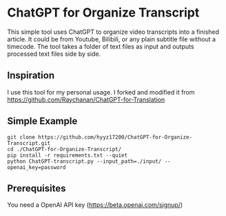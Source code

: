 # ChatGPT for Organize Transcript
This simple tool uses ChatGPT to organize video transcripts into a finished article. It could be from Youtube, Bilibili, or any plain subtitle file without a timecode.
The tool takes a folder of text files as input and outputs processed text files side by side. 

## Inspiration

I use this tool for my personal usage. 
I forked and modified it from https://github.com/Raychanan/ChatGPT-for-Translation

## Simple Example

```
git clone https://github.com/hyyz17200/ChatGPT-for-Organize-Transcript.git
cd ./ChatGPT-for-Organize-Transcript/
pip install -r requirements.txt --quiet
python ChatGPT-transcript.py --input_path=./input/ --openai_key=password 
```

## Prerequisites
You need a OpenAI API key (https://beta.openai.com/signup/)
